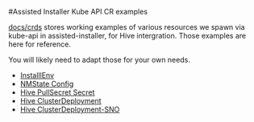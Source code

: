 #Assisted Installer Kube API CR examples

[docs/crds](https://github.com/openshift/assisted-service/tree/master/docs/crds) stores working examples of various resources we spawn via kube-api in assisted-installer, for Hive intergration.
Those examples are here for reference.

You will likely need to adapt those for your own needs.

* [InstalllEnv](https://github.com/openshift/assisted-service/blob/master/docs/crds/installEnv.yaml)
* [NMState Config](https://github.com/openshift/assisted-service/blob/master/docs/crds/nmstate.yaml)
* [Hive PullSecret Secret](https://github.com/openshift/assisted-service/blob/master/docs/crds/pullsecret.yaml)
* [Hive ClusterDeployment](https://github.com/openshift/assisted-service/blob/master/docs/crds/clusterDeployment.yaml)
* [Hive ClusterDeployment-SNO](crds/clusterDeployment-SNO.yaml)
